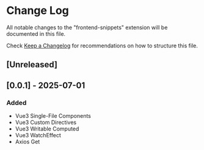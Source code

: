 # Change Log

All notable changes to the "frontend-snippets" extension will be documented in this file.

Check [Keep a Changelog](http://keepachangelog.com/) for recommendations on how to structure this file.

## [Unreleased]

## [0.0.1] - 2025-07-01

### Added

- Vue3 Single-File Components
- Vue3 Custom Directives
- Vue3 Writable Computed
- Vue3 WatchEffect
- Axios Get
